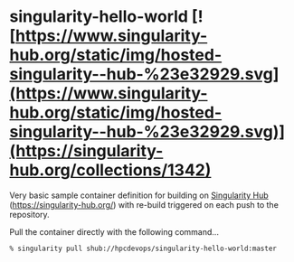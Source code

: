 # singularity-hello-world [![https://www.singularity-hub.org/static/img/hosted-singularity--hub-%23e32929.svg](https://www.singularity-hub.org/static/img/hosted-singularity--hub-%23e32929.svg)](https://singularity-hub.org/collections/1342)

Very basic sample container definition for building on <a href="https://singularity-hub.org/">Singularity Hub</a> (https://singularity-hub.org/) with re-build triggered on each push to the repository.

Pull the container directly with the following command...

```
% singularity pull shub://hpcdevops/singularity-hello-world:master
```


